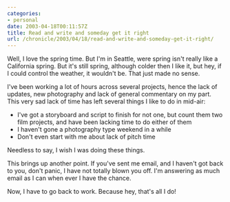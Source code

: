 ```yaml
--- 
categories:
- personal
date: 2003-04-18T00:11:57Z
title: Read and write and someday get it right
url: /chronicle/2003/04/18/read-and-write-and-someday-get-it-right/
---
```


Well, I love the spring time.  But I'm in Seattle, were spring isn't really like a California spring.  But it's still spring, although colder then I like it, but hey, if I could control the weather, it wouldn't be.  That just made no sense.

I've been working a lot of hours across several projects, hence the lack of updates, new photography and lack of general commentary on my part.  This very sad lack of time has left several things I like to do in mid-air:

* I've got a storyboard and script to finish for not one, but count them two film projects, and have been lacking time to do either of them 
* I haven't gone a photography type weekend in a while 
* Don't even start with me about lack of pitch time 

Needless to say, I wish I was doing these things.

This brings up another point.  If you've sent me email, and I haven't got back to you, don't panic, I have not totally blown you off.  I'm answering as much email as I can when ever I have the chance.

Now, I have to go back to work.  Because hey, that's all I do!
